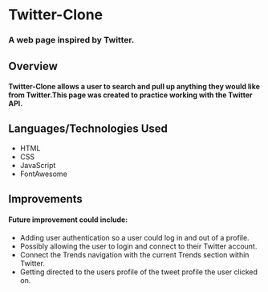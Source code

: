 # Twitter-Clone
### A web page inspired by Twitter. 

## Overview
#### Twitter-Clone allows a user to search and pull up anything they would like from Twitter.This page was created to practice working with the Twitter API. 
 

## Languages/Technologies Used
* HTML
* CSS
* JavaScript
* FontAwesome


## Improvements
#### Future improvement could include:
* Adding user authentication so a user could log in and out of a profile.
* Possibly allowing the user to login and connect to their Twitter account.
* Connect the Trends navigation with the current Trends section within Twitter.
* Getting directed to the users profile of the tweet profile the user clicked on.


